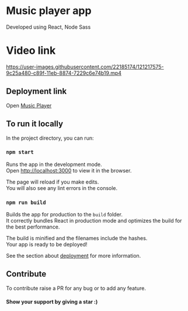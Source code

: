 # Music player app

Developed using React, Node Sass

# Video link


https://user-images.githubusercontent.com/22185174/121217575-9c25a480-c89f-11eb-8874-7229c6e74b19.mp4


## Deployment link

Open [Music Player](https://itzzmeakhi.github.io/music-player)

## To run it locally

In the project directory, you can run:

### `npm start`

Runs the app in the development mode.\
Open [http://localhost:3000](http://localhost:3000) to view it in the browser.

The page will reload if you make edits.\
You will also see any lint errors in the console.

### `npm run build`

Builds the app for production to the `build` folder.\
It correctly bundles React in production mode and optimizes the build for the best performance.

The build is minified and the filenames include the hashes.\
Your app is ready to be deployed!

See the section about [deployment](https://facebook.github.io/create-react-app/docs/deployment) for more information.

## Contribute

To contribute raise a PR for any bug or to add any feature.

#### Show your support by giving a star :)


